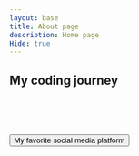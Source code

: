 ```yaml
---
layout: base
title: About page
description: Home page 
Hide: true
---
```

## My coding journey

<br><br><BR>

<a href="https://github.com/Tanay936">
<button>My favorite social media platform</button>
</a>